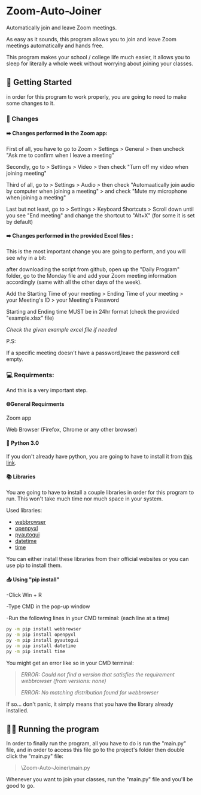 # Zoom-Auto-Joiner


Automatically join and leave Zoom meetings. 

As easy as it sounds, this program allows you to join and leave Zoom meetings automatically and hands free.



This program makes your school / college life much easier, it allows you to sleep for literally a whole week without worrying about joining your classes.



## 🏁 Getting Started

in order for this program to work properly, you are going to need to make some changes to it.

### 🔨 Changes
#### ➡️ Changes performed in the Zoom app:

First of all, you have to go to Zoom > Settings > General > then uncheck "Ask me to confirm when I leave a meeting"

Secondly, go to > Settings > Video > then check "Turn off my video when joining meeting"

Third of all, go to > Settings > Audio > then check "Automaatically join audio by computer when joining a meeting" > and check "Mute my microphone when joining a meeting"

Last but not least, go to > Settings > Keyboard Shortcuts > Scroll down until you see "End meeting" and change the shortcut to "Alt+X" (for some it is set by default)


#### ➡️ Changes performed in the provided Excel files :

This is the most important change you are going to perform, and you will see why in a bit:

after downloading the script from github, open up the "Daily Program" folder, go to the Monday file and add your Zoom meeting information accordingly (same with all the other days of the week).

Add the Starting Time of your meeting > Ending Time of your meeting > your Meeting's ID > your Meeting's Password

Starting and Ending time MUST be in 24hr format (check the provided "example.xlsx" file)

*Check the given example excel file if needed*

P.S: 

If a specific meeting doesn't have a password,leave the password cell empty.


### 💻 Requirments:
And this is a very important step.

#### 🌐General Requirments

Zoom app 

Web Browser (Firefox, Chrome or any other browser)

#### 🐍 Python 3.0
If you don't already have python, you are going to have to install it from [this link](https://www.python.org/downloads/).

#### 📚 Libraries
You are going to have to install a couple libraries in order for this program to run.
This won't take much time nor much space in your system.


Used libraries:
* [webbrowser](https://docs.python.org/3/library/webbrowser.html)
* [openpyxl](https://openpyxl.readthedocs.io/en/stable/)
* [pyautogui](https://pyautogui.readthedocs.io/en/latest/install.html)
* [datetime](https://docs.python.org/3/library/datetime.html)
* [time](https://docs.python.org/3/library/time.html?highlight=time#module-time)

You can either install these libraries from their official websites or you can use pip to install them.

#### 📥 Using "pip install"

-Click Win + R

-Type CMD in the pop-up window

-Run the following lines in your CMD terminal: (each line at a time)
```sh
py -m pip install webbrowser
py -m pip install openpyxl
py -m pip install pyautogui
py -m pip install datetime
py -m pip install time

```
You might get an error like so in your CMD terminal:

>*ERROR: Could not find a version that satisfies the requirement webbrowser (from versions: none)*
>
>*ERROR: No matching distribution found for webbrowser*

If so... don't panic, it simply means that you have the library already installed.

## 🏃‍♂️ Running the program
In order to finally run the program, all you have to do is run the "main.py" file, and in order to access this file go to the project's folder then double click the "main.py" file:

> \Zoom-Auto-Joiner\main.py


Whenever you want to join your classes, run the "main.py" file and you'll be good to go.

